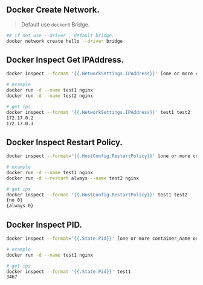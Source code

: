 ## Docker Create Network.
> Default use `docker0` Bridge.
```bash
## if not use --driver , default bridge.
docker network create hello --driver bridge
```


## Docker Inspect Get IPAddress.
```bash
docker inspect --format '{{.NetworkSettings.IPAddress}}' [one or more container_name or container_id...]

# example
docker run -d --name test1 nginx
docker run -d --name test2 nginx

# get ips
docker inspect --format '{{.NetworkSettings.IPAddress}}' test1 test2
172.17.0.2
172.17.0.3

```

## Docker Inspect Restart Policy.
```bash
docker inspect --format='{{.HostConfig.RestartPolicy}}' [one or more container_name or container_id...]

# example
docker run -d --name test1 nginx
docker run -d --restart always --name test2 nginx

# get ips
docker inspect --format '{{.HostConfig.RestartPolicy}}' test1 test2
{no 0}
{always 0}
```

## Docker Inspect PID.
```bash
docker inspect --format='{{.State.Pid}}' [one or more container_name or container_id...]

# example
docker run -d --name test1 nginx

# get ips
docker inspect --format '{{.State.Pid}}' test1 
3467
```